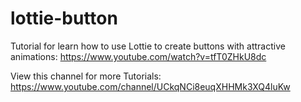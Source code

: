 # lottie-button
Tutorial for learn how to use Lottie to create buttons with attractive animations: https://www.youtube.com/watch?v=tfT0ZHkU8dc

View this channel for more Tutorials: https://www.youtube.com/channel/UCkqNCi8euqXHHMk3XQ4luKw
